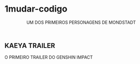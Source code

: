 # 1mudar-codigo
<header> UM DOS PRIMEIROS PERSONAGENS DE MONDSTADT </header>
<section class="chamada">
<div class="chamada-texto">
<h1> KAEYA TRAILER </h1>
<p> O PRIMEIRO TRAILER DO GENSHIN IMPACT </p>
</div> <div> <!--<iframe width="560" height="315" src="https://www.youtube.com/embed/M2blSYJ6hrE?si=xjc8EiLh7oXwIhxs" title="YouTube video player" frameborder="0" allow="accelerometer; autoplay; clipboard-write; encrypted-media; gyroscope; picture-in-picture; web-share" referrerpolicy="strict-origin-when-cross-origin" allowfullscreen></iframe>–>
 </div> 
</section>